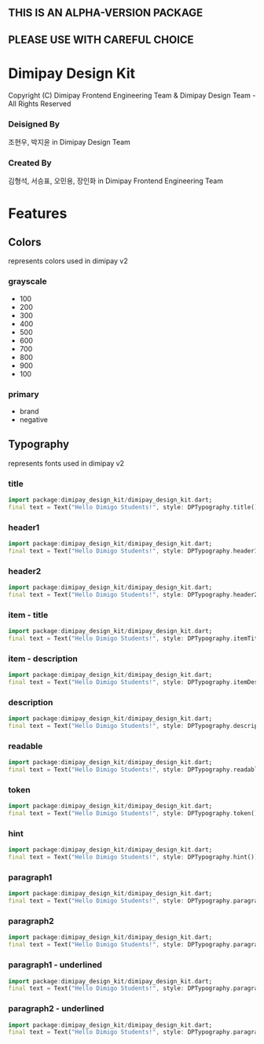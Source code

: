 ## **THIS IS AN ALPHA-VERSION PACKAGE**
## **PLEASE USE WITH CAREFUL CHOICE**

# Dimipay Design Kit
Copyright (C) Dimipay Frontend Engineering Team & Dimipay Design Team - All Rights Reserved
### Deisigned By
조현우, 박지윤 in Dimipay Design Team
### Created By
김형석, 서승표, 오민용, 장인화 in Dimipay Frontend Engineering Team

# Features
## Colors
represents colors used in dimipay v2
### grayscale
+ 100
+ 200
+ 300
+ 400
+ 500
+ 600
+ 700
+ 800
+ 900
+ 100
### primary
+ brand
+ negative

## Typography
represents fonts used in dimipay v2
### title
```dart
import package:dimipay_design_kit/dimipay_design_kit.dart;
final text = Text("Hello Dimigo Students!", style: DPTypography.title());
```
### header1
```dart
import package:dimipay_design_kit/dimipay_design_kit.dart;
final text = Text("Hello Dimigo Students!", style: DPTypography.header1());
```
### header2
```dart
import package:dimipay_design_kit/dimipay_design_kit.dart;
final text = Text("Hello Dimigo Students!", style: DPTypography.header2());
```
### item - title
```dart
import package:dimipay_design_kit/dimipay_design_kit.dart;
final text = Text("Hello Dimigo Students!", style: DPTypography.itemTitle());
```
### item - description
```dart
import package:dimipay_design_kit/dimipay_design_kit.dart;
final text = Text("Hello Dimigo Students!", style: DPTypography.itemDescription());
```
### description
```dart
import package:dimipay_design_kit/dimipay_design_kit.dart;
final text = Text("Hello Dimigo Students!", style: DPTypography.description());
```
### readable
```dart
import package:dimipay_design_kit/dimipay_design_kit.dart;
final text = Text("Hello Dimigo Students!", style: DPTypography.readable());
```
### token
```dart
import package:dimipay_design_kit/dimipay_design_kit.dart;
final text = Text("Hello Dimigo Students!", style: DPTypography.token());
```
### hint
```dart
import package:dimipay_design_kit/dimipay_design_kit.dart;
final text = Text("Hello Dimigo Students!", style: DPTypography.hint());
```
### paragraph1
```dart
import package:dimipay_design_kit/dimipay_design_kit.dart;
final text = Text("Hello Dimigo Students!", style: DPTypography.paragraph1());
```
### paragraph2
```dart
import package:dimipay_design_kit/dimipay_design_kit.dart;
final text = Text("Hello Dimigo Students!", style: DPTypography.paragraph2());
```
### paragraph1 - underlined
```dart
import package:dimipay_design_kit/dimipay_design_kit.dart;
final text = Text("Hello Dimigo Students!", style: DPTypography.paragraph1Underlined());
```
### paragraph2 - underlined
```dart
import package:dimipay_design_kit/dimipay_design_kit.dart;
final text = Text("Hello Dimigo Students!", style: DPTypography.paragraph2Underlined());
```

